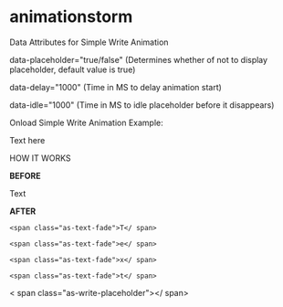 # animationstorm
Data Attributes for Simple Write Animation

data-placeholder="true/false" (Determines whether of not to display placeholder, default value is true)

data-delay="1000" (Time in MS to delay animation start)

data-idle="1000" (Time in MS to idle placeholder before it disappears)

Onload Simple Write Animation Example:

<div class="as-write-load" data-delay="1000">

Text here

</div>



HOW IT WORKS

**BEFORE**

<div class="as-write-load" data-delay="1000">

Text

</div>

**AFTER**

<div class="as-write-load" data-delay="1000">

<span class="as-write-inner">

    <span class="as-text-fade">T</ span>

    <span class="as-text-fade">e</ span>

    <span class="as-text-fade">x</ span>

    <span class="as-text-fade">t</ span>

</span>

< span class="as-write-placeholder"></ span>

</div>
